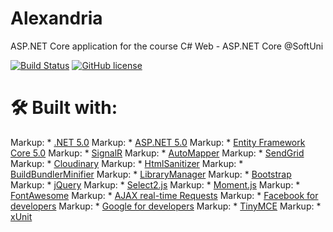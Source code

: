 # Alexandria
ASP.NET Core application for the course C# Web - ASP.NET Core @SoftUni


[![Build Status](https://dev.azure.com/VinsantSavov/Alexandria/_apis/build/status/VinsantSavov.Alexandria?branchName=main)](https://dev.azure.com/VinsantSavov/Alexandria/_build/latest?definitionId=1&branchName=main)
[![GitHub license](https://img.shields.io/github/license/Naereen/StrapDown.js.svg)](https://github.com/Naereen/StrapDown.js/blob/master/LICENSE)

# 🛠 Built with:
Markup: * [.NET 5.0](https://docs.microsoft.com/en-us/dotnet/core/dotnet-five)
Markup: * [ASP.NET 5.0](https://devblogs.microsoft.com/aspnet/announcing-asp-net-core-in-net-5/)
Markup: * [Entity Framework Core 5.0](https://docs.microsoft.com/en-us/ef/core/what-is-new/ef-core-5.0/whatsnew)
Markup: * [SignalR](https://dotnet.microsoft.com/apps/aspnet/signalr)
Markup: * [AutoMapper](https://automapper.org/)
Markup: * [SendGrid](https://sendgrid.com/)
Markup: * [Cloudinary](https://cloudinary.com/)
Markup: * [HtmlSanitizer](https://github.com/mganss/HtmlSanitizer)
Markup: * [BuildBundlerMinifier](https://github.com/madskristensen/BundlerMinifier)
Markup: * [LibraryManager](https://github.com/aspnet/LibraryManager)
Markup: * [Bootstrap](https://getbootstrap.com/)
Markup: * [jQuery](https://jquery.com/)
Markup: * [Select2.js](https://select2.org/)
Markup: * [Moment.js](https://momentjs.com/)
Markup: * [FontAwesome](https://fontawesome.com/)
Markup: * [AJAX real-time Requests]()
Markup: * [Facebook for developers](https://developers.facebook.com/)
Markup: * [Google for developers](https://developers.google.com/)
Markup: * [TinyMCE](https://www.tiny.cloud/)
Markup: * [xUnit](https://xunit.net/)

